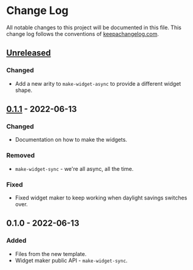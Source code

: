 # Change Log
All notable changes to this project will be documented in this file. This change log follows the conventions of [keepachangelog.com](http://keepachangelog.com/).

## [Unreleased]
### Changed
- Add a new arity to `make-widget-async` to provide a different widget shape.

## [0.1.1] - 2022-06-13
### Changed
- Documentation on how to make the widgets.

### Removed
- `make-widget-sync` - we're all async, all the time.

### Fixed
- Fixed widget maker to keep working when daylight savings switches over.

## 0.1.0 - 2022-06-13
### Added
- Files from the new template.
- Widget maker public API - `make-widget-sync`.

[Unreleased]: https://github.com/your-name/blackjack/compare/0.1.1...HEAD
[0.1.1]: https://github.com/your-name/blackjack/compare/0.1.0...0.1.1
